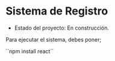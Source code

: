 <h1>Sistema de Registro</h1>

- Estado del proyecto: En construcción. 

Para ejecutar el sistema, debes poner;

´´npm install react´´
